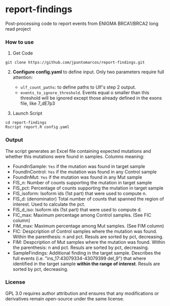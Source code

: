 # report-findings
Post-processing code to report events from ENIGMA BRCA1/BRCA2 long read project

### How to use
1. Get Code
```
git clone https://github.com/jpuntomarcos/report-findings.git
```

2. **Configure config.yaml** to define input. Only two parameters require full attention:
   - `ulf_count_paths`: to define paths to Ulf's step 2 output.
   - `events_to_ignore_threshold`. Events equal o smaller than this threshold will be ignored except those already defined in the exons file, like 7_dE7p3
  
3. Launch Script
```
cd report-findings
Rscript report.R config.yaml
```


### Output

The script generates an Excel file containing expected mutations and whether this mutations were found in samples. Columns meaning:

 - FoundInSample: `Yes` if the mutation was found in target sample
 - FoundInControl: `Yes` if the mutation was found in any Control sample
 - FoundInMut: `Yes` if the mutation was found in any Mut sample
 - FIS_n: Number of counts supporting the mutation in target sample
 - FIS_pct: Percentage of counts supporting the mutation in target sample
 - FIS_isoform: Isoform ids (1st part) that were used to compute n.
 - FIS_d: (denominator) Total number of counts that spanned the region of interest. Used to calculate the pct.
 - FIS_d_iso: Isoform ids (1st part) that were used to compute d.
 - FIC_max: Maximum percentage among Control samples. (See FIC column)
 - FIM_max: Maximum percentage among Mut samples. (See FIM column)
 - FIC: Despcription of Control samples where the mutation was found. Within the parenthesis: n and pct. Resuls are sorted by pct, decreasing.
 - FIM: Despcription of Mut samples where the mutation was found. Within the parenthesis: n and pct. Resuls are sorted by pct, decreasing.
 - SampleFindings: Additional finding in the target sample. Describes the full events (i.e. "ins_17:43079334-43079399 del_9") that where identified in the target sample **within the range of interest**. Resuls are sorted by pct, decreasing.



### License

GPL 3.0 requires author attribution and ensures that any modifications or derivatives remain open-source under the same license.

